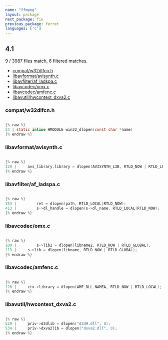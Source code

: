 ```yaml
---
name: "ffmpeg"
layout: package
next_package: fio
previous_package: ferret
languages: ['c']
---
```

## 4.1
9 / 3987 files match, 6 filtered matches.

 - [compat/w32dlfcn.h](#compatw32dlfcnh)
 - [libavformat/avisynth.c](#libavformatavisynthc)
 - [libavfilter/af_ladspa.c](#libavfilteraf_ladspac)
 - [libavcodec/omx.c](#libavcodecomxc)
 - [libavcodec/amfenc.c](#libavcodecamfencc)
 - [libavutil/hwcontext_dxva2.c](#libavutilhwcontext_dxva2c)

### compat/w32dlfcn.h

```c

{% raw %}
34 | static inline HMODULE win32_dlopen(const char *name)
{% endraw %}

```
### libavformat/avisynth.c

```c

{% raw %}
120 |     avs_library.library = dlopen(AVISYNTH_LIB, RTLD_NOW | RTLD_LOCAL);
{% endraw %}

```
### libavfilter/af_ladspa.c

```c

{% raw %}
354 |         ret = dlopen(path, RTLD_LOCAL|RTLD_NOW);
413 |         s->dl_handle = dlopen(s->dl_name, RTLD_LOCAL|RTLD_NOW);
{% endraw %}

```
### libavcodec/omx.c

```c

{% raw %}
100 |         s->lib2 = dlopen(libname2, RTLD_NOW | RTLD_GLOBAL);
113 |     s->lib = dlopen(libname, RTLD_NOW | RTLD_GLOBAL);
{% endraw %}

```
### libavcodec/amfenc.c

```c

{% raw %}
126 |     ctx->library = dlopen(AMF_DLL_NAMEA, RTLD_NOW | RTLD_LOCAL);
{% endraw %}

```
### libavutil/hwcontext_dxva2.c

```c

{% raw %}
529 |     priv->d3dlib = dlopen("d3d9.dll", 0);
534 |     priv->dxva2lib = dlopen("dxva2.dll", 0);
{% endraw %}

```